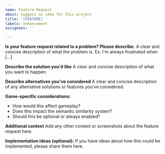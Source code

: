 ```yaml
---
name: Feature Request
about: Suggest an idea for this project
title: '[FEATURE] '
labels: enhancement
assignees: ''

---
```


**Is your feature request related to a problem? Please describe.**
A clear and concise description of what the problem is. Ex. I'm always frustrated when [...]

**Describe the solution you'd like**
A clear and concise description of what you want to happen.

**Describe alternatives you've considered**
A clear and concise description of any alternative solutions or features you've considered.

**Game-specific considerations:**
- How would this affect gameplay?
- Does this impact the semantic similarity system?
- Should this be optional or always enabled?

**Additional context**
Add any other context or screenshots about the feature request here.

**Implementation ideas (optional):**
If you have ideas about how this could be implemented, please share them here.
